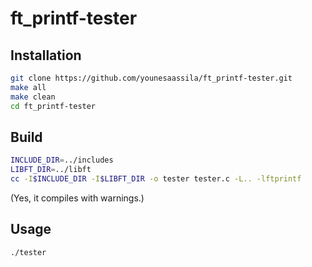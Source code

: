 # ft_printf-tester

## Installation

```sh
git clone https://github.com/younesaassila/ft_printf-tester.git
make all
make clean
cd ft_printf-tester
```

## Build

```sh
INCLUDE_DIR=../includes
LIBFT_DIR=../libft
cc -I$INCLUDE_DIR -I$LIBFT_DIR -o tester tester.c -L.. -lftprintf
```

(Yes, it compiles with warnings.)

## Usage

```sh
./tester
```
